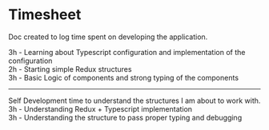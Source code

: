 # Timesheet
Doc created to log time spent on developing the application.<br/>

3h - Learning about Typescript configuration and implementation of the configuration<br/>
2h - Starting simple Redux structures<br/>
3h - Basic Logic of components and strong typing of the components
<br/>
<hr>
Self Development time to understand the structures I am about to work with.
3h - Understanding Redux + Typescript implementation<br/>
3h - Understanding the structure to pass proper typing and debugging
